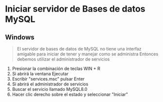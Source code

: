 # Iniciar servidor de Bases de datos MySQL

## Windows

> El servidor de bases de datos de MySQL no tiene una interfaz amigable para iniciar de tener y manejar como se administra
> Entonces debemos utilizar el administrador de servicios

1. Presionar la combinación de teclas WIN + R
2. Si abrirá la ventana Ejecutar
3. Escribir "services.msc" pulsar Enter
4. Si abrirá el administrador de servicios
5. Buscar el servicio llamado MySQL8.0
6. Hacer clic derecho sobre el estado y seleccionar "Iniciar"

